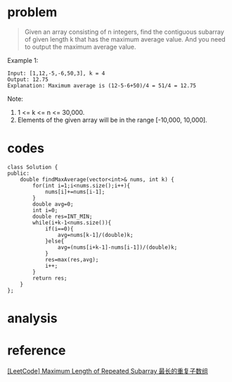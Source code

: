 # problem
>Given an array consisting of n integers, find the contiguous subarray of given length k that has the maximum average value. And you need to output the maximum average value.

Example 1:
```
Input: [1,12,-5,-6,50,3], k = 4
Output: 12.75
Explanation: Maximum average is (12-5-6+50)/4 = 51/4 = 12.75
```
Note:
1. 1 <= k <= n <= 30,000.
2. Elements of the given array will be in the range [-10,000, 10,000].

# codes
```
class Solution {
public:
    double findMaxAverage(vector<int>& nums, int k) {
        for(int i=1;i<nums.size();i++){
            nums[i]+=nums[i-1];
        }
        double avg=0;
        int i=0;
        double res=INT_MIN;
        while(i+k-1<nums.size()){
            if(i==0){
                avg=nums[k-1]/(double)k;
            }else{
                avg=(nums[i+k-1]-nums[i-1])/(double)k;
            }
            res=max(res,avg);
            i++;
        }
        return res;
    }
};
```

# analysis
>

# reference
[[LeetCode] Maximum Length of Repeated Subarray 最长的重复子数组][1]

[1]: https://www.cnblogs.com/grandyang/p/7801533.html
